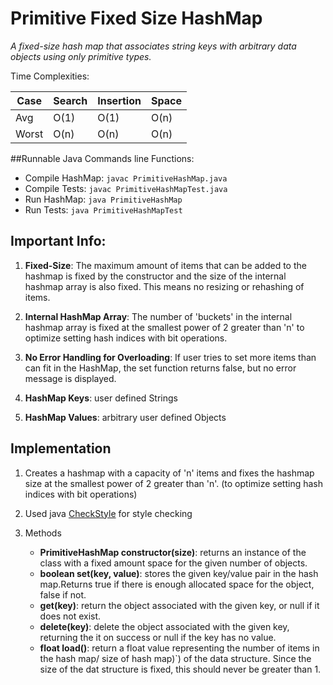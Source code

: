 # Primitive Fixed Size HashMap
*A fixed-size hash map that associates string keys with arbitrary data objects using only primitive types.*

Time Complexities:

 Case | Search | Insertion | Space
 ---- | ------ | --------- | -----
Avg   |  O(1)  |    O(1)   | O(n)
Worst |  O(n)  |    O(n)   | O(n)

##Runnable Java Commands line Functions:
* Compile HashMap: 	`javac PrimitiveHashMap.java`
* Compile Tests: 	`javac PrimitiveHashMapTest.java`
* Run HashMap: 		`java PrimitiveHashMap`
* Run Tests: 		`java PrimitiveHashMapTest`

## Important Info:
1. **Fixed-Size**: The maximum amount of items that can be added to the hashmap is fixed by the constructor and the size of the internal hashmap array is also fixed. This means no resizing or rehashing of items.

2. **Internal HashMap Array**: The number of 'buckets' in the internal hashmap array is fixed at the smallest power of 2 greater than 'n' to optimize setting hash indices with bit operations.

3. **No Error Handling for Overloading**: If user tries to set more items than can fit in the HashMap, the set function returns false, but no error message is displayed.

4. **HashMap Keys**: user defined Strings

5. **HashMap Values**: arbitrary user defined Objects

## Implementation
1. Creates a hashmap with a capacity of 'n' items and fixes the hashmap size at the smallest power of 2 greater than 'n'. (to optimize setting hash indices with bit operations)

2. Used java [CheckStyle](http://checkstyle.sourceforge.net/) for style checking

3. Methods
	* **PrimitiveHashMap constructor(size)**: returns an instance of the class with a fixed amount space for the given number of objects.
	* **boolean set(key, value)**: stores the given key/value pair in the hash map.Returns true if there is enough allocated space for the object, false if not.
	* **get(key)**: return the object associated with the given key, or null if it does not exist.
	* **delete(key)**: delete the object associated with the given key, returning the it on success or null if the key has no value.
	* **float load()**: return a float value representing the number of items in the hash map/ size of hash map)`) of the data structure. Since the size of the dat structure is fixed, this should never be greater than 1.